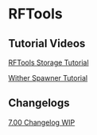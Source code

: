 # RFTools

## Tutorial Videos

[RFTools Storage Tutorial](https://www.youtube.com/watch?v=TVgbo1-gCEg&index=4&t=764s&list=PLmaTwVFUUXiB7AprL8sj4fDFRgoDzAJ5k)

[Wither Spawner Tutorial](https://www.youtube.com/watch?v=uRzZ9fcUhic&index=6&list=PLmaTwVFUUXiB7AprL8sj4fDFRgoDzAJ5k)

## Changelogs

[7.00 Changelog WIP](./changelog.md)
